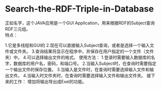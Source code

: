 # Search-the-RDF-Triple-in-Database
正如名字，这个JAVA应用是一个GUI Application，用来根据RDF的Subject查询RDF三元组。  
特点：  

1.它是多线程和GUI的
2.现在可以直接输入Subject查询，或者是选择一个输入文件或文件夹。
3.查询结果将显示在程序中，并保存在用户指定的一个文件（文件夹）中。
4.可以选择输出文件的格式。
使用方法：
1.登录时需要输入数据库的名字，数据库的用户名，密码，和端口号。
2.当输入Subject时，在查询时需要指定一个输出文件的保存位置。
3.当输入是文件时，在查询时需要选择输入文件和输出文件。
4.当输入时文件夹时，在查询时需要选择输入文件和输出文件夹。
接下来的工作：
增加将输出导出成Exel的功能。

